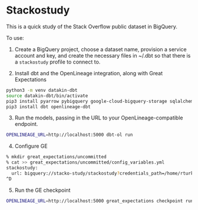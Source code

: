 # Stackostudy

This is a quick study of the Stack Overflow public dataset in BigQuery.

To use:

1. Create a BigQuery project, choose a dataset name, provision a service account and key, and create the necessary files in ~/.dbt so that there is a `stackostudy` profile to connect to.

2. Install dbt and the OpenLineage integration, along with Great Expectations

```bash
python3 -m venv datakin-dbt
source datakin-dbt/bin/activate
pip3 install pyarrow pybigquery google-cloud-bigquery-storage sqlalchemy great_expectations
pip3 install dbt openlineage-dbt
```

3. Run the models, passing in the URL to your OpenLineage-compatible endpoint.

```bash
OPENLINEAGE_URL=http://localhost:5000 dbt-ol run
```
4. Configure GE

```bash
% mkdir great_expectations/uncommitted
% cat >> great_expectations/uncommitted/config_variables.yml
stackostudy:
  url: bigquery://stacko-study/stackostudy?credentials_path=/home/rturk/.dbt/stacko-study.json
^D
```

5. Run the GE checkpoint

```bash
OPENLINEAGE_URL=http://localhost:5000 great_expectations checkpoint run check_users
```

